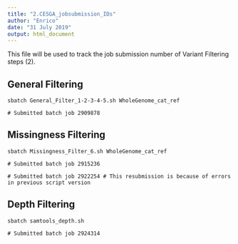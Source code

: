 ```yaml
---
title: "2.CESGA_jobsubmission_IDs"
author: "Enrico"
date: "31 July 2019"
output: html_document
---
```


This file will be used to track the job submission number of Variant Filtering steps (2).

## General Filtering

```
sbatch General_Filter_1-2-3-4-5.sh WholeGenome_cat_ref

# Submitted batch job 2909878
```

## Missingness Filtering

```
sbatch Missingness_Filter_6.sh WholeGenome_cat_ref

# Submitted batch job 2915236

# Submitted batch job 2922254 # This resubmission is because of errors in previous script version
```

## Depth Filtering

```
sbatch samtools_depth.sh

# Submitted batch job 2924314
```
